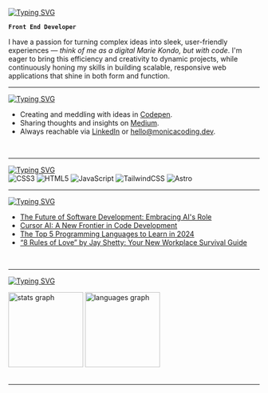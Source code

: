 <a href="https://git.io/typing-svg"><img src="https://readme-typing-svg.demolab.com?font=Poppins&weight=600&size=36&letterSpacing=0.2rem&duration=1500&pause=2000&color=8075FF&vCenter=true&width=435&lines=Hello+world%2C;I'm+Monica!+%F0%9F%91%8B" alt="Typing SVG" /></a>

**`Front End Developer`**

I have a passion for turning complex ideas into sleek, user-friendly experiences — *think of me as a digital Marie Kondo, but with code*. I'm eager to bring this efficiency and creativity to dynamic projects, while continuously honing my skills in building scalable, responsive web applications that shine in both form and function. <br/>

---

<a href="https://git.io/typing-svg"><img src="https://readme-typing-svg.demolab.com?font=Poppins&weight=600&letterSpacing=0.2rem&duration=1000&pause=5000&color=8075FF&vCenter=true&repeat=false&width=435&lines=Git+In+Touch" alt="Typing SVG" /></a> <br/>
- Creating and meddling with ideas in [Codepen](https://codepen.io/monicacoding). <br/>
- Sharing thoughts and insights on [Medium](https://medium.com/@monicacoding). <br/>
- Always reachable via [LinkedIn](https://www.linkedin.com/in/monicafariacaires/) or hello@monicacoding.dev. <br/>
<br/>

---

<a href="https://git.io/typing-svg"><img src="https://readme-typing-svg.demolab.com?font=Poppins&weight=600&letterSpacing=0.2rem&duration=1000&pause=5000&color=8075FF&vCenter=true&repeat=false&width=435&lines=Tech+Stack" alt="Typing SVG" /></a><br/>
![CSS3](https://img.shields.io/badge/css3-%231572B6.svg?style=for-the-badge&logo=css3&logoColor=white) ![HTML5](https://img.shields.io/badge/html5-%23E34F26.svg?style=for-the-badge&logo=html5&logoColor=white) ![JavaScript](https://img.shields.io/badge/javascript-%23323330.svg?style=for-the-badge&logo=javascript&logoColor=%23F7DF1E) ![TailwindCSS](https://img.shields.io/badge/tailwindcss-%2338B2AC.svg?style=for-the-badge&logo=tailwind-css&logoColor=white) ![Astro](https://img.shields.io/badge/astro-%232C2052.svg?style=for-the-badge&logo=astro&logoColor=white)
<br/>

---

<a href="https://git.io/typing-svg"><img src="https://readme-typing-svg.demolab.com?font=Poppins&weight=600&letterSpacing=0.2rem&duration=1000&pause=5000&color=8075FF&vCenter=true&repeat=false&width=435&lines=Blog+Posts" alt="Typing SVG" /></a><br/>

- [The Future of Software Development: Embracing AI's Role](https://monicacoding.medium.com/the-future-of-software-development-embracing-ais-role-58971da6847c)
- [Cursor AI: A New Frontier in Code Development](https://monicacoding.medium.com/cursor-ai-a-new-frontier-in-code-development-2a6dd39138f8)
- [The Top 5 Programming Languages to Learn in 2024](https://monicacoding.medium.com/the-top-5-programming-languages-to-learn-in-2024-dcfe95c3ecf5)
- [“8 Rules of Love” by Jay Shetty: Your New Workplace Survival Guide](https://medium.com/@monicacoding/8-rules-of-love-by-jay-shetty-your-new-workplace-survival-guide-14e636b13736)
<br/>

---

<a href="https://git.io/typing-svg"><img src="https://readme-typing-svg.demolab.com?font=Poppins&weight=600&letterSpacing=0.2rem&duration=1000&pause=5000&color=8075FF&vCenter=true&repeat=false&width=435&lines=GitHub+Stats" alt="Typing SVG" /></a><br/>

<div align="left">
  <img src="https://github-readme-stats.vercel.app/api?username=monicacoding&hide_title=true&hide_rank=false&show_icons=true&include_all_commits=true&count_private=true&disable_animations=false&theme=dracula&locale=en&hide_border=false&order=1" height="150" alt="stats graph"  />
  <img src="https://github-readme-stats.vercel.app/api/top-langs?username=monicacoding&locale=en&hide_title=true&layout=compact&card_width=320&langs_count=8&theme=dracula&hide_border=false&order=2" height="150" alt="languages graph"  />
</div>
<br/>

---
